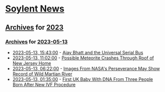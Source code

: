 # [Soylent News](../../../README.md)

## [Archives](../../index.md) for [2023](../index.md)

### [Archives](../../index.md) for [2023-05-13](index.md)

* [2023-05-13, 15:43:00](https://soylentnews.org/article.pl?sid=23/05/12/1234208&from=rss) - [Ajay Bhatt and the Universal Serial Bus](https://soylentnews.org/article.pl?sid=23/05/12/1234208&from=rss)
* [2023-05-13, 11:02:00](https://soylentnews.org/article.pl?sid=23/05/12/0426253&from=rss) - [Possible Meteorite Crashes Through Roof of New Jersey Home](https://soylentnews.org/article.pl?sid=23/05/12/0426253&from=rss)
* [2023-05-13, 06:22:00](https://soylentnews.org/article.pl?sid=23/05/12/0416258&from=rss) - [Images From NASA's Perseverance May Show Record of Wild Martian River](https://soylentnews.org/article.pl?sid=23/05/12/0416258&from=rss)
* [2023-05-13, 01:35:00](https://soylentnews.org/article.pl?sid=23/05/12/042223&from=rss) - [First UK Baby With DNA From Three People Born After New IVF Procedure](https://soylentnews.org/article.pl?sid=23/05/12/042223&from=rss)
